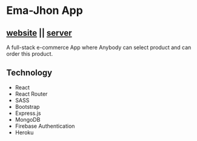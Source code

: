 # Ema-Jhon App

## [website](https://volunteer-network-app.web.app/) || [server](https://github.com/smshorif52/server-emaJohn)

A full-stack e-commerce App where Anybody can select product and can order this product.

## Technology
- React
- React Router
- SASS
- Bootstrap
- Express.js
- MongoDB
- Firebase Authentication
- Heroku

